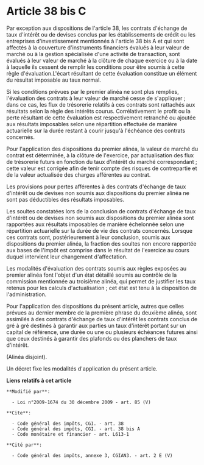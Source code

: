 # Article 38 bis C

Par exception aux dispositions de l'article 38, les contrats d'échange de taux d'intérêt ou de devises conclus par les
établissements de crédit ou les entreprises d'investissement mentionnés à l'article 38 bis A et qui sont affectés à la
couverture d'instruments financiers évalués à leur valeur de marché ou à la gestion spécialisée d'une activité de
transaction, sont évalués à leur valeur de marché à la clôture de chaque exercice ou à la date à laquelle ils cessent de
remplir les conditions pour être soumis à cette règle d'évaluation.L'écart résultant de cette évaluation constitue un élément
du résultat imposable au taux normal. 

Si les conditions prévues par le premier alinéa ne sont plus remplies, l'évaluation des contrats à leur valeur de marché
cesse de s'appliquer ; dans ce cas, les flux de trésorerie relatifs à ces contrats sont rattachés aux résultats selon la
règle des intérêts courus. Corrélativement le profit ou la perte résultant de cette évaluation est respectivement retranché
ou ajoutée aux résultats imposables selon une répartition effectuée de manière actuarielle sur la durée restant à courir
jusqu'à l'échéance des contrats concernés. 

Pour l'application des dispositions du premier alinéa, la valeur de marché du contrat est déterminée, à la clôture de
l'exercice, par actualisation des flux de trésorerie futurs en fonction du taux d'intérêt du marché correspondant ; cette
valeur est corrigée afin de tenir compte des risques de contrepartie et de la valeur actualisée des charges afférentes au
contrat. 

Les provisions pour pertes afférentes à des contrats d'échange de taux d'intérêt ou de devises non soumis aux dispositions du
premier alinéa ne sont pas déductibles des résultats imposables. 

Les soultes constatées lors de la conclusion de contrats d'échange de taux d'intérêt ou de devises non soumis aux
dispositions du premier alinéa sont rapportées aux résultats imposables de manière échelonnée selon une répartition
actuarielle sur la durée de vie des contrats concernés. Lorsque ces contrats sont, postérieurement à leur conclusion, soumis
aux dispositions du premier alinéa, la fraction des soultes non encore rapportée aux bases de l'impôt est comprise dans le
résultat de l'exercice au cours duquel intervient leur changement d'affectation. 

Les modalités d'évaluation des contrats soumis aux règles exposées au premier alinéa font l'objet d'un état détaillé soumis
au contrôle de la commission mentionnée au troisième alinéa, qui permet de justifier les taux retenus pour les calculs
d'actualisation ; cet état est tenu à la disposition de l'administration. 

Pour l'application des dispositions du présent article, autres que celles prévues au dernier membre de la première phrase du
deuxième alinéa, sont assimilés à des contrats d'échange de taux d'intérêt les contrats conclus de gré à gré destinés à
garantir aux parties un taux d'intérêt portant sur un capital de référence, une durée ou une ou plusieurs échéances futures
ainsi que ceux destinés à garantir des plafonds ou des planchers de taux d'intérêt. 

(Alinéa disjoint). 

Un décret fixe les modalités d'application du présent article.

**Liens relatifs à cet article**

	**Modifié par**:

	  - Loi n°2009-1674 du 30 décembre 2009 - art. 85 (V)

	**Cite**:

	  - Code général des impôts, CGI. - art. 38
	  - Code général des impôts, CGI. - art. 38 bis A
	  - Code monétaire et financier - art. L613-1

	**Cité par**:

	  - Code général des impôts, annexe 3, CGIAN3. - art. 2 E (V)
